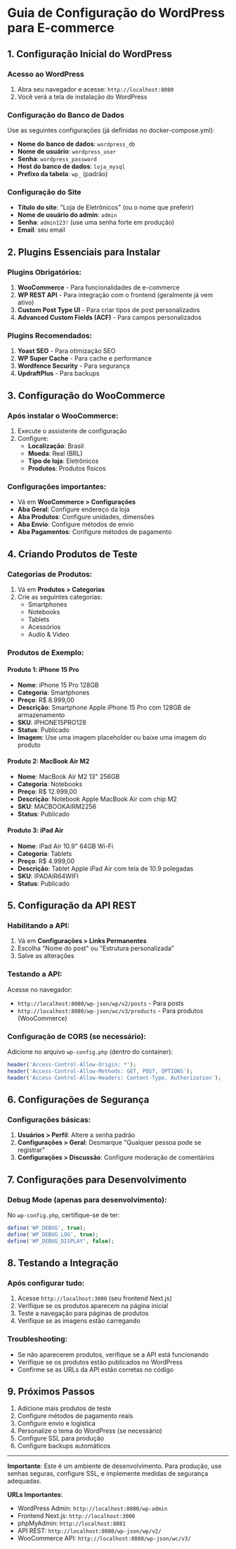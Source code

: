 # Guia de Configuração do WordPress para E-commerce

## 1. Configuração Inicial do WordPress

### Acesso ao WordPress
1. Abra seu navegador e acesse: `http://localhost:8080`
2. Você verá a tela de instalação do WordPress

### Configuração do Banco de Dados
Use as seguintes configurações (já definidas no docker-compose.yml):
- **Nome do banco de dados**: `wordpress_db`
- **Nome de usuário**: `wordpress_user`
- **Senha**: `wordpress_password`
- **Host do banco de dados**: `loja_mysql`
- **Prefixo da tabela**: `wp_` (padrão)

### Configuração do Site
- **Título do site**: "Loja de Eletrônicos" (ou o nome que preferir)
- **Nome de usuário do admin**: `admin`
- **Senha**: `admin123!` (use uma senha forte em produção)
- **Email**: seu email

## 2. Plugins Essenciais para Instalar

### Plugins Obrigatórios:
1. **WooCommerce** - Para funcionalidades de e-commerce
2. **WP REST API** - Para integração com o frontend (geralmente já vem ativo)
3. **Custom Post Type UI** - Para criar tipos de post personalizados
4. **Advanced Custom Fields (ACF)** - Para campos personalizados

### Plugins Recomendados:
1. **Yoast SEO** - Para otimização SEO
2. **WP Super Cache** - Para cache e performance
3. **Wordfence Security** - Para segurança
4. **UpdraftPlus** - Para backups

## 3. Configuração do WooCommerce

### Após instalar o WooCommerce:
1. Execute o assistente de configuração
2. Configure:
   - **Localização**: Brasil
   - **Moeda**: Real (BRL)
   - **Tipo de loja**: Eletrônicos
   - **Produtos**: Produtos físicos

### Configurações importantes:
- Vá em **WooCommerce > Configurações**
- **Aba Geral**: Configure endereço da loja
- **Aba Produtos**: Configure unidades, dimensões
- **Aba Envio**: Configure métodos de envio
- **Aba Pagamentos**: Configure métodos de pagamento

## 4. Criando Produtos de Teste

### Categorias de Produtos:
1. Vá em **Produtos > Categorias**
2. Crie as seguintes categorias:
   - Smartphones
   - Notebooks
   - Tablets
   - Acessórios
   - Audio & Video

### Produtos de Exemplo:

#### Produto 1: iPhone 15 Pro
- **Nome**: iPhone 15 Pro 128GB
- **Categoria**: Smartphones
- **Preço**: R$ 8.999,00
- **Descrição**: Smartphone Apple iPhone 15 Pro com 128GB de armazenamento
- **SKU**: IPHONE15PRO128
- **Status**: Publicado
- **Imagem**: Use uma imagem placeholder ou baixe uma imagem do produto

#### Produto 2: MacBook Air M2
- **Nome**: MacBook Air M2 13" 256GB
- **Categoria**: Notebooks
- **Preço**: R$ 12.999,00
- **Descrição**: Notebook Apple MacBook Air com chip M2
- **SKU**: MACBOOKAIRM2256
- **Status**: Publicado

#### Produto 3: iPad Air
- **Nome**: iPad Air 10.9" 64GB Wi-Fi
- **Categoria**: Tablets
- **Preço**: R$ 4.999,00
- **Descrição**: Tablet Apple iPad Air com tela de 10.9 polegadas
- **SKU**: IPADAIR64WIFI
- **Status**: Publicado

## 5. Configuração da API REST

### Habilitando a API:
1. Vá em **Configurações > Links Permanentes**
2. Escolha "Nome do post" ou "Estrutura personalizada"
3. Salve as alterações

### Testando a API:
Acesse no navegador:
- `http://localhost:8080/wp-json/wp/v2/posts` - Para posts
- `http://localhost:8080/wp-json/wc/v3/products` - Para produtos (WooCommerce)

### Configuração de CORS (se necessário):
Adicione no arquivo `wp-config.php` (dentro do container):
```php
header('Access-Control-Allow-Origin: *');
header('Access-Control-Allow-Methods: GET, POST, OPTIONS');
header('Access-Control-Allow-Headers: Content-Type, Authorization');
```

## 6. Configurações de Segurança

### Configurações básicas:
1. **Usuários > Perfil**: Altere a senha padrão
2. **Configurações > Geral**: Desmarque "Qualquer pessoa pode se registrar"
3. **Configurações > Discussão**: Configure moderação de comentários

## 7. Configurações para Desenvolvimento

### Debug Mode (apenas para desenvolvimento):
No `wp-config.php`, certifique-se de ter:
```php
define('WP_DEBUG', true);
define('WP_DEBUG_LOG', true);
define('WP_DEBUG_DISPLAY', false);
```

## 8. Testando a Integração

### Após configurar tudo:
1. Acesse `http://localhost:3000` (seu frontend Next.js)
2. Verifique se os produtos aparecem na página inicial
3. Teste a navegação para páginas de produtos
4. Verifique se as imagens estão carregando

### Troubleshooting:
- Se não aparecerem produtos, verifique se a API está funcionando
- Verifique se os produtos estão publicados no WordPress
- Confirme se as URLs da API estão corretas no código

## 9. Próximos Passos

1. Adicione mais produtos de teste
2. Configure métodos de pagamento reais
3. Configure envio e logística
4. Personalize o tema do WordPress (se necessário)
5. Configure SSL para produção
6. Configure backups automáticos

---

**Importante**: Este é um ambiente de desenvolvimento. Para produção, use senhas seguras, configure SSL, e implemente medidas de segurança adequadas.

**URLs Importantes**:
- WordPress Admin: `http://localhost:8080/wp-admin`
- Frontend Next.js: `http://localhost:3000`
- phpMyAdmin: `http://localhost:8081`
- API REST: `http://localhost:8080/wp-json/wp/v2/`
- WooCommerce API: `http://localhost:8080/wp-json/wc/v3/`